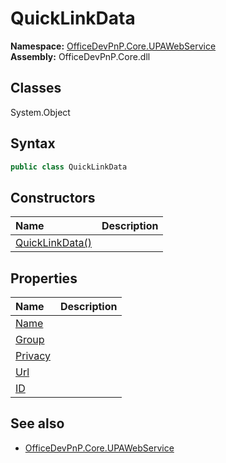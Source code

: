 # QuickLinkData
  
**Namespace:** [OfficeDevPnP.Core.UPAWebService](OfficeDevPnP.Core.UPAWebService.md)  
**Assembly:** OfficeDevPnP.Core.dll  
## Classes
System.Object  
## Syntax
```C#
public class QuickLinkData
```
## Constructors
|**Name**|**Description**|
|:-----|:-----|
| [QuickLinkData()](QuickLinkDataconstructor1details.md) | 
## Properties
|**Name**|**Description**|
|:-----|:-----|
| [Name](QuickLinkData.Name.md) | 
| [Group](QuickLinkData.Group.md) | 
| [Privacy](QuickLinkData.Privacy.md) | 
| [Url](QuickLinkData.Url.md) | 
| [ID](QuickLinkData.ID.md) | 
## See also
- [OfficeDevPnP.Core.UPAWebService](OfficeDevPnP.Core.UPAWebService.md)
